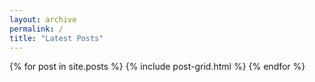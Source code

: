 ```yaml
---
layout: archive
permalink: /
title: "Latest Posts"
---
```


<div class="tiles">
{% for post in site.posts %}
   {% include post-grid.html %}
{% endfor %}
</div><!-- /.tiles -->

